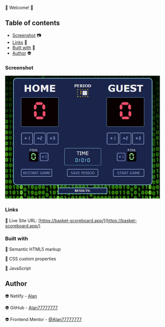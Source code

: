 👋 Welcome! 👋 

## Table of contents

  - [Screenshot](#screenshot) 📷
  - [Links](#links) 🔗
  - [Built with](#built-with) 🔨
  - [Author](#author) 👽

### Screenshot

![](./project.JPG)


### Links 

🔗 Live Site URL: [https://basket-scoreboard.app/](https://basket-scoreboard.app/)

### Built with 

🔨 Semantic HTML5 markup

🔨 CSS custom properties

🔨 JavaScript

## Author 

👽 Netlify - [Alan](https://app.netlify.com/teams/alan77777777/overview)

👽 GitHub - [Alan77777777](https://github.com/Alan77777777)

👽 Frontend Mentor - [@Alan77777777](https://www.frontendmentor.io/profile/Alan77777777)
